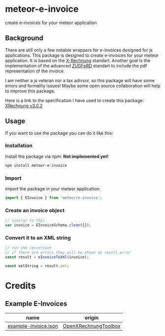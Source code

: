 # meteor-e-invoice
create e-invoices for your meteor application

## Background
There are still only a few notable wrappers for e-invoices designed for js applications. This package is designed to create e-invoices for your meteor application. It is based on the [X-Rechnung](https://xeinkauf.de/xrechnung/) standart. Another goal is the implementation of the advanced [ZUGFeRD](https://www.ferd-net.de/) standart to include the pdf representation of the invoice.

I am neither a js veteran nor a tax adivsor, so this package will have some errors and formality issues! Maybe some open source collaboration will help to improve this package.

Here is a link to the specification I have used to create this package:
[XRechnung v3.0.2](https://xeinkauf.de/app/uploads/2024/07/302-XRechnung-2024-06-20.pdf)

## Usage
If you want to use the package you can do it like this:
### Installation
Install the package via npm:
**Not implemented yet!**
```bash
npm install meteor-e-invoice
```

### Import
Import the package in your meteor application:
```javascript
import { EInvoice } from 'meteor/e-invoice';
```

### Create an invoice object
```javascript
// similar to this
var invoice = EInvoiceSchema.clean({});
```

### Convert it to an XML string
```javascript
// run the conversion
// if there are errors they will be shown as result.error
const result = eInvoiceToXml(invoice);

const xmlString = result.xml;
```

# Credits

## Example E-Invoices
|name|origin|
|---|---|
|[example-invoice.json](https://github.com/Nasenboi/meteor-e-invoice/blob/main/tests/test-objects/example-invoice.json)|[OpenXRechnungToolbox](https://github.com/jcthiele/OpenXRechnungToolbox/blob/master/exampleInvoices/XRechnung_v3.0.2/01.01a-INVOICE_ubl.xml)|